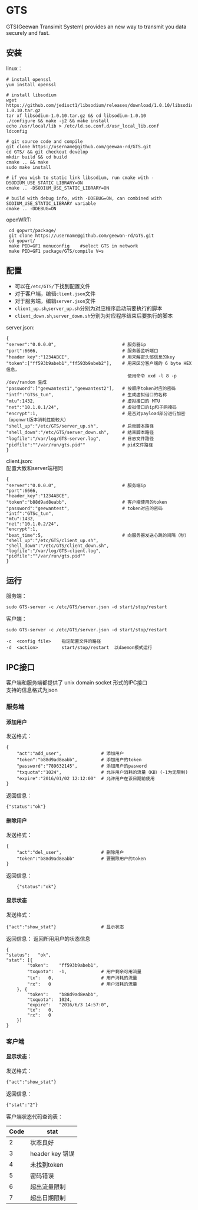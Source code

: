 # GTS
GTS(Geewan Transimit System) provides an new way to transmit you data securely and fast.
## 安装
linux：  

    # install openssl
    yum install openssl

    # install libsodium
    wget https://github.com/jedisct1/libsodium/releases/download/1.0.10/libsodium-1.0.10.tar.gz
    tar xf libsodium-1.0.10.tar.gz && cd libsodium-1.0.10
    ./configure && make -j2 && make install
    echo /usr/local/lib > /etc/ld.so.conf.d/usr_local_lib.conf
    ldconfig

    # git source code and compile
    git clone https://username@github.com/geewan-rd/GTS.git
    cd GTS/ && git checkout develop
    mkdir build && cd build 
    cmake .. && make
    sudo make install

    # if you wish to static link libsodium, run cmake with -DSODIUM_USE_STATIC_LIBRARY=ON
    cmake .. -DSODIUM_USE_STATIC_LIBRARY=ON

    # build with debug info, with -DDEBUG=ON, can combined with SODIUM_USE_STATIC_LIBRARY variable
    cmake .. -DDEBUG=ON

openWRT:  

     cd gopwrt/package/
     git clone https://username@github.com/geewan-rd/GTS.git
     cd gopwrt/
     make PID=GF1 menuconfig    #select GTS in network
     make PID=GF1 package/GTS/compile V=s
## 配置
+ 可以在`/etc/GTS/`下找到配置文件
+ 对于客户端，编辑`client.json`文件
+ 对于服务端，编辑`server.json`文件
+ `client_up.sh`,`server_up.sh`分别为对应程序启动前要执行的脚本
+ `client_down.sh`,`server_down.sh`分别为对应程序结束后要执行的脚本

server.json:

    {
    "server":"0.0.0.0",                         # 服务器ip
    "port":6666,                                # 服务器监听端口
    "header key":"1234ABCE",                    # 用来解密头部信息的key
    "token":["ff593b9abeb1","ff593b9abeb2"],    # 用来区分客户端的 6 byte HEX 信息，
                                                  使用命令 xxd -l 8 -p /dev/random 生成
    "password":["geewantest1","geewantest2"],   # 按顺序token对应的密码
    "intf":"GTSs_tun",                          # 生成虚拟借口的名称
    "mtu":1432,                                 # 虚拟接口的 MTU
    "net":"10.1.0.1/24",                        # 虚拟借口的ip和子网掩码
    "encrypt":1,                                # 是否对payload部分进行加密（openwrt版本消耗性能较大）
    "shell_up":"/etc/GTS/server_up.sh",         # 启动脚本路径
    "shell_down":"/etc/GTS/server_down.sh",     # 结束脚本路径
    "logfile":"/var/log/GTS-server.log",        # 日志文件路径
    "pidfile":""/var/run/gts.pid""              # pid文件路径
    }

client.json:  
配置大致和server端相同

    {
    "server":"0.0.0.0",                         # 服务端ip
    "port":6666,
    "header_key":"1234ABCE",
    "token":"b88d9ad8eabb",                     # 客户端使用的token
    "password":"geewantest",                    # token对应的密码
    "intf":"GTSc_tun",
    "mtu":1432,
    "net":"10.1.0.2/24",
    "encrypt":1,
    "beat_time":5,                              # 向服务器发送心跳的间隔（秒）
    "shell_up":"/etc/GTS/client_up.sh",
    "shell_down":"/etc/GTS/client_down.sh",
    "logfile":"/var/log/GTS-client.log",
    "pidfile":""/var/run/gts.pid""
    }

## 运行
服务端：  

    sudo GTS-server -c /etc/GTS/server.json -d start/stop/restart
客户端：  

    sudo GTS-server -c /etc/GTS/server.json -d start/stop/restart

    -c  <config file>    指定配置文件的路径
    -d  <action>         start/stop/restart  以daemon模式运行

## IPC接口
客户端和服务端都提供了 unix domain socket 形式的IPC接口  
支持的信息格式为json

### 服务端  
#### 添加用户  
发送格式：

    {
        "act":"add_user",               # 添加用户
        "token":"b88d9ad8eabb",         # 添加用户的token
        "password":"789632145",         # 添加用户的pasword
        "txquota":"1024",               # 允许用户消耗的流量（KB）(-1为无限制)
        "expire":"2016/01/02 12:12:00"  # 允许用户在该日期前使用
    }
返回信息：

    {"status":"ok"}
#### 删除用户
发送格式：

    {
        "act":"del_user",               # 删除用户
        "token":"b88d9ad8eabb"          # 要删除用户的token
    }
返回信息：

        {"status":"ok"}
#### 显示状态  
发送格式：

    {"act":"show_stat"}                 # 显示状态
返回信息：
返回所用用户的状态信息

    {
    "status":	"ok",
    "stat":	[{
            "token":	"ff593b9abeb1",
            "txquota":	-1,             # 用户剩余可用流量
            "tx":	0,                  # 用户消耗的流量
            "rx":	0                   # 用户消耗的流量
        }, {
            "token":	"b88d9ad8eabb",
            "txquota":	1024,
            "expire":	"2016/6/3 14:57:0",
            "tx":	0,
            "rx":	0
        }]
    }


### 客户端
#### 显示状态：
发送格式：

    {"act":"show_stat"}
返回信息：

    {"stat":"2"}
客户端状态代码查询表：

 Code   | stat            
 ------ |----------------
 2      | 状态良好         
 3      | header key 错误  
 4      | 未找到token      
 5      | 密码错误         
 6      | 超出流量限制      
 7      | 超出日期限制
